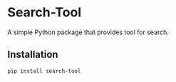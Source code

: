 # Search-Tool

A simple Python package that provides tool for search.

## Installation

```bash
pip install search-tool
```
